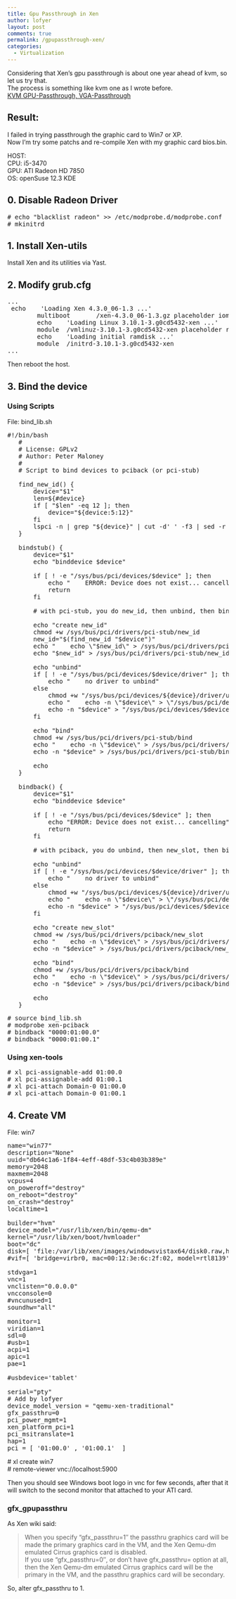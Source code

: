 ```yaml
---
title: Gpu Passthrough in Xen
author: lofyer
layout: post
comments: true
permalink: /gpupassthrough-xen/
categories:
  - Virtualization
---
```

Considering that Xen&#8217;s gpu passthrough is about one year ahead of kvm, so let us try that.  
The process is something like kvm one as I wrote before.  
<a href="http://blog.lofyer.org/2013/05/pass-host-gpu-to-guest-via-qemu-ncursescurses/" title="KVM GPU-Passthrough, VGA-Passthrough" target="_blank">KVM GPU-Passthrough, VGA-Passthrough</a>

## Result:  
I failed in trying passthrough the graphic card to Win7 or XP.  
Now I&#8217;m try some patchs and re-compile Xen with my graphic card bios.bin.  


HOST:  
CPU: i5-3470  
GPU: ATI Radeon HD 7850  
OS: openSuse 12.3 KDE

## 0. Disable Radeon Driver

<pre># echo "blacklist radeon" >> /etc/modprobe.d/modprobe.conf
# mkinitrd
</pre>

## 1. Install Xen-utils

Install Xen and its utilities via Yast.

## 2. Modify grub.cfg

<pre>...
 echo    'Loading Xen 4.3.0_06-1.3 ...'
        multiboot       /xen-4.3.0_06-1.3.gz placeholder iommu=1 
        echo    'Loading Linux 3.10.1-3.g0cd5432-xen ...'
        module  /vmlinuz-3.10.1-3.g0cd5432-xen placeholder root=UUID=da6ac064-2a5e-48c7-8834-307cbcb551c3 ro   resume=/dev/disk/by-id/ata-ST500DM002-1BD142_Z3THR3V3-part3 splash=silent quiet showopts xen-pciback.hide=(00:00.0)(01:00.1)
        echo    'Loading initial ramdisk ...'
        module  /initrd-3.10.1-3.g0cd5432-xen
...
</pre>

Then reboot the host.

## 3. Bind the device

### Using Scripts

File: bind_lib.sh

<pre>#!/bin/bash
   #
   # License: GPLv2
   # Author: Peter Maloney
   #
   # Script to bind devices to pciback (or pci-stub)
   
   find_new_id() {
       device="$1"
       len=${#device}
       if [ "$len" -eq 12 ]; then
           device="${device:5:12}"
       fi
       lspci -n | grep "${device}" | cut -d' ' -f3 | sed -r "s/:/ /"
   }
   
   bindstub() {
       device="$1"
       echo "binddevice $device"
       
       if [ ! -e "/sys/bus/pci/devices/$device" ]; then
           echo "    ERROR: Device does not exist... cancelling"
           return
       fi
       
       # with pci-stub, you do new_id, then unbind, then bind
       
       echo "create new_id"
       chmod +w /sys/bus/pci/drivers/pci-stub/new_id
       new_id="$(find_new_id "$device")"
       echo "    echo \"$new_id\" > /sys/bus/pci/drivers/pci-stub/new_id"
       echo "$new_id" > /sys/bus/pci/drivers/pci-stub/new_id
       
       echo "unbind"
       if [ ! -e "/sys/bus/pci/devices/$device/driver" ]; then
           echo "    no driver to unbind"
       else
           chmod +w "/sys/bus/pci/devices/${device}/driver/unbind"
           echo "    echo -n \"$device\" > \"/sys/bus/pci/devices/$device/driver/unbind\""
           echo -n "$device" > "/sys/bus/pci/devices/$device/driver/unbind"
       fi
       
       echo "bind"
       chmod +w /sys/bus/pci/drivers/pci-stub/bind
       echo "    echo -n \"$device\" > /sys/bus/pci/drivers/pci-stub/bind"
       echo -n "$device" > /sys/bus/pci/drivers/pci-stub/bind
       
       echo
   }
   
   bindback() {
       device="$1"
       echo "binddevice $device"
       
       if [ ! -e "/sys/bus/pci/devices/$device" ]; then
           echo "ERROR: Device does not exist... cancelling"
           return
       fi
       
       # with pciback, you do unbind, then new_slot, then bind
       
       echo "unbind"
       if [ ! -e "/sys/bus/pci/devices/$device/driver" ]; then
           echo "    no driver to unbind"
       else
           chmod +w "/sys/bus/pci/devices/${device}/driver/unbind"
           echo "    echo -n \"$device\" > \"/sys/bus/pci/devices/$device/driver/unbind\""
           echo -n "$device" > "/sys/bus/pci/devices/$device/driver/unbind"
       fi
       
       echo "create new_slot"
       chmod +w /sys/bus/pci/drivers/pciback/new_slot
       echo "    echo -n \"$device\" > /sys/bus/pci/drivers/pciback/new_slot"
       echo -n "$device" > /sys/bus/pci/drivers/pciback/new_slot
       
       echo "bind"
       chmod +w /sys/bus/pci/drivers/pciback/bind
       echo "    echo -n \"$device\" > /sys/bus/pci/drivers/pciback/bind"
       echo -n "$device" > /sys/bus/pci/drivers/pciback/bind
       
       echo
   }
</pre>

<pre># source bind_lib.sh
# modprobe xen-pciback
# bindback "0000:01:00.0"
# bindback "0000:01:00.1"
</pre>

### Using xen-tools

<pre># xl pci-assignable-add 01:00.0
# xl pci-assignable-add 01:00.1
# xl pci-attach Domain-0 01:00.0
# xl pci-attach Domain-0 01:00.1
</pre>

## 4. Create VM

File: win7

<pre>name="win77"
description="None"
uuid="db64c1a6-1f84-4eff-48df-53c4b03b389e"
memory=2048
maxmem=2048
vcpus=4
on_poweroff="destroy"
on_reboot="destroy"
on_crash="destroy"
localtime=1

builder="hvm"
device_model="/usr/lib/xen/bin/qemu-dm"
kernel="/usr/lib/xen/boot/hvmloader"
boot="dc"
disk=[ 'file:/var/lib/xen/images/windowsvistax64/disk0.raw,hda,w','file:/home/lofyer/Driver.iso,hdc:cdrom,r' ]
#vif=[ 'bridge=virbr0, mac=00:12:3e:6c:2f:02, model=rtl8139' ]

stdvga=1
vnc=1
vnclisten="0.0.0.0"
vncconsole=0
#vncunused=1
soundhw="all"

monitor=1
viridian=1
sdl=0
#usb=1
acpi=1
apic=1
pae=1

#usbdevice='tablet'

serial="pty"
# Add by lofyer
device_model_version = "qemu-xen-traditional"
gfx_passthru=0
pci_power_mgmt=1
xen_platform_pci=1
pci_msitranslate=1
hap=1
pci = [ '01:00.0' , '01:00.1'  ]
</pre>

\# xl create win7  
\# remote-viewer vnc://localhost:5900

Then you should see Windows boot logo in vnc for few seconds, after that it will switch to the second monitor that attached to your ATI card.

### gfx_gpupassthru

As Xen wiki said:

> When you specify &#8220;gfx_passthru=1&#8243; the passthru graphics card will be made the primary graphics card in the VM, and the Xen Qemu-dm emulated Cirrus graphics card is disabled.  
> If you use &#8220;gfx\_passthru=0&#8243;, or don&#8217;t have gfx\_passthru= option at all, then the Xen Qemu-dm emulated Cirrus graphics card will be the primary in the VM, and the passthru graphics card will be secondary.

So, alter gfx_passthru to 1.